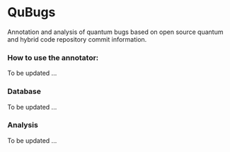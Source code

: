 # QuBugs
Annotation and analysis of quantum bugs based on open source quantum and hybrid code repository commit information.
### How to use the annotator:
To be updated ...

### Database
To be updated ...

### Analysis
To be updated ...